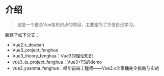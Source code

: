 # 介绍
>这是一个整合Vue各知识点的项目，主要是为了方便自己学习。

新建了如下分支：
- Vue2.x_douban
- Vue3_project_fenghua
- Vue3_theory_fenghua：Vue3的理论知识
- vue3_ts_project_fenghua：Vue3+TS的demo
- vue3_yuanma_fenghua：峰华前端工程师——Vue3.x全家桶完全指南与实战
